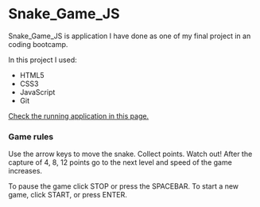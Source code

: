 # Snake_Game_JS

Snake_Game_JS is application I have done as one of my final project in an coding bootcamp.

In this project I used:

 * HTML5 
 * CSS3
 * JavaScript 
 * Git

[Check the running application in this page.](https://edytal.github.io/Snake_Game_JS/)

### Game rules

Use the arrow keys to move the snake. Collect points. Watch out! After the capture of 4, 8, 12 points go to the next level and speed of the game increases.

To pause the game click STOP or press the SPACEBAR. To start a new game, click START, or press ENTER.







